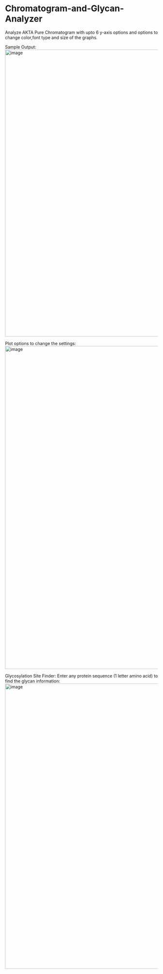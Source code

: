 # Chromatogram-and-Glycan-Analyzer

Analyze AKTA Pure Chromatogram with upto 6 y-axis options and options to change color,font type and size of the graphs.

Sample Output:
<img width="942" alt="image" src="https://github.com/user-attachments/assets/09c4224b-38d8-4a7d-b696-fa88a3c99754" />

Plot options to change the settings:
<img width="1060" alt="image" src="https://github.com/user-attachments/assets/98ec33f8-91b1-40ef-9b81-18132897ead7" />

Glycosylation Site Finder:
Enter any protein sequence (1 letter amino acid) to find the glycan information:
<img width="936" alt="image" src="https://github.com/user-attachments/assets/a803ce4b-409d-442f-b0a0-6c2800755a7a" />



